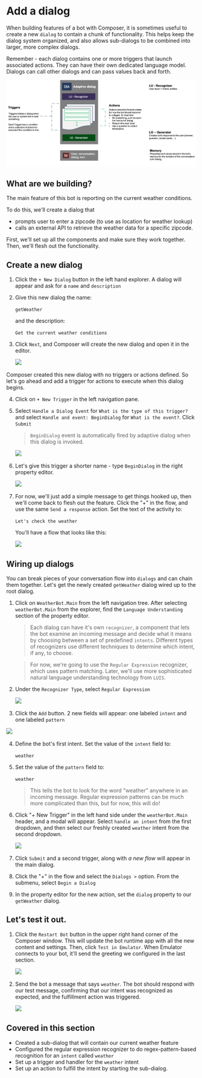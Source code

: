 # Add a dialog

When building features of a bot with Composer, it is sometimes useful to create a new `dialog` to contain a chunk of functionality. This helps keep the dialog system organized, and also allows sub-dialogs to be combined into larger, more complex dialogs. 

Remember - each dialog contains one or more triggers that launch associated actions. They can have their own dedicated language model. Dialogs can call other dialogs and can pass values back and forth.

![](./assets/01/adaptive-dialog-anatomy.png)

## What are we building?

The main feature of this bot is reporting on the current weather conditions.

To do this, we'll create a dialog that 
- prompts user to enter a zipcode (to use as location for weather lookup)
- calls an external API to retrieve the weather data for a specific zipcode.

First, we'll set up all the components and make sure they work together. Then, we'll flesh out the functionality.

## Create a new dialog

1. Click the `+ New Dialog` button in the left hand explorer. A dialog will appear and ask for a `name` and `description`
2. Give this new dialog the name:
    
      `getWeather`
    
    and the description:
    
      `Get the current weather conditions`

3. Click `Next`, and Composer will create the new dialog and open it in the editor.  

   ![](./assets/02/create-getweather.png)

Composer created this new dialog with no triggers or actions defined. So let's go ahead and add a trigger for actions to execute when this dialog begins. 

4. Click on `+ New Trigger` in the left navigation pane. 

5. Select `Handle a Dialog Event` for `What is the type of this trigger?` and select `Handle and event: BeginDialog` for `What is the event?`. Click `Submit` 

   > `BeginDialog` event is automatically fired by adaptive dialog when this dialog is invoked.

   ![](./assets/02/begin-dialog-trigger.png)

6. Let's give this trigger a shorter name - type `BeginDialog` in the right property editor. 

   ![](./assets/02/begindialog-trigger.png)

7. For now, we'll just add a simple message to get things hooked up, then we'll come back to flesh out the feature. Click the "+" in the flow, and use the same `Send a response` action.  Set the text of the activity to:
   

      `Let's check the weather`

   You'll have a flow that looks like this:

   ![](./assets/02/getweather-draft.png)

## Wiring up dialogs
You can break pieces of your conversation flow into `dialogs` and can chain them together. Let's get the newly created `getWeather` dialog wired up to the root dialog.

1. Click on `WeatherBot.Main` from the left navigation tree. After selecting `weatherBot.Main` from the explorer, find the `Language Understanding` section of the property editor. 

   > Each dialog can have it's own `recognizer`, a component that lets the bot examine an incoming message and decide what it means by choosing between a set of predefined `intents`. Different types of recognizers use different techniques to determine which intent, if any, to choose.

   > For now, we're going to use the `Regular Expression` recognizer, which uses pattern matching. Later, we'll use more sophisticated natural language understanding technology from `LUIS`.

2. Under the `Recognizer Type`, select `Regular Expression`

   ![](./assets/02/regexp-recognizer.gif)

3.  Click the `Add` button. 2 new fields will appear: one labeled `intent` and one labeled `pattern`

   ![](./assets/02/weather-intent.png)

4. Define the bot's first intent. Set the value of the `intent` field to:

      `weather`

5. Set the value of the `pattern` field to:

      `weather`

   > This tells the bot to look for the word "weather" anywhere in an incoming message. Regular expression patterns can be much more complicated than this, but for now, this will do!

6. Click "+ New Trigger" in the left hand side under the `weatherBot.Main` header, and a modal will appear. Select `handle an intent` from the first dropdown, and then select our freshly created `weather` intent from the second dropdown.

   ![](./assets/02/weather-trigger.gif)

7. Click `Submit` and a second trigger, along with _a new flow_ will appear in the main dialog.

8. Click the "+" in the flow and select the `Dialogs >` option. From the submenu, select `Begin a Dialog`

9. In the property editor for the new action, set the `dialog` property to  our `getWeather` dialog.

## Let's test it out.

1. Click the `Restart Bot` button in the upper right hand corner of the Composer window.  This will update the bot runtime app with all the new content and settings. Then, click `Test in Emulator`. When Emulator connects to your bot, it'll send the greeting we configured in the last section.

   ![](./assets/02/restart-bot.gif)

2. Send the bot a message that says `weather`. The bot should respond with our test message, confirming that our intent was recognized as expected, and the fulfillment action was triggered.

   ![](./assets/02/emulator-weather-draft.png)

## Covered in this section

- Created a sub-dialog that will contain our current weather feature
- Configured the regular expression recognizer to do regex-pattern-based recognition for an `intent` called `weather`
- Set up a trigger and handler for the `weather` intent
- Set up an action to fulfill the intent by starting the sub-dialog.